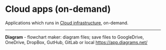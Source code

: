 <!-- current link
https://github.com/iulmit/Tidy-web/blob/main/Application/Categ/Online-services.md
-->

# Cloud apps (on-demand)

Applications which runs in [Cloud infrastructure](https://en.wikipedia.org/wiki/Cloud_computing), on-demand.

---

**Diagram** - flowchart maker: diagram files; save files to GoogleDrive, OneDrive, DropBox, GutHub, GitLab or local
https://app.diagrams.net/

